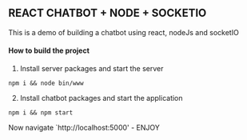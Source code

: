 ## REACT CHATBOT + NODE + SOCKETIO

This is a demo of building a chatbot using react, nodeJs and socketIO

#### How to build the project

1. Install server packages and start the server
```
npm i && node bin/www
```

2. Install chatbot packages and start the application
```
npm i && npm start
```

Now navigate `http://localhost:5000'  - ENJOY
